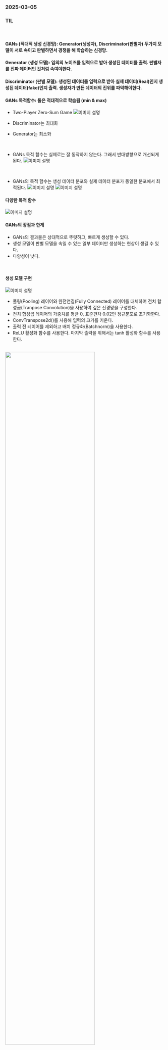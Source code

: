 ### 2025-03-05

### TIL

<br>

#### GANs (적대적 생성 신경망): Generator(생성자), Discriminator(판별자) 두가지 모델이 서로 속이고 판별하면서 경쟁을 해 학습하는 신경망.

#### Generator (생성 모델): 임의의 노이즈를 입력으로 받아 생성된 데이터를 출력. 판별자를 진짜 데이터인 것처럼 속여야한다.

#### Discriminator (판별 모델): 생성된 데이터를 입력으로 받아 실제 데이터(Real)인지 생성된 데이터(fake)인지 출력. 생성자가 만든 데이터의 진위를 파악해야한다.

#### GANs 목적함수: 둘은 적대적으로 학습됨 (min & max)
- Two-Player Zero-Sum Game
![이미지 설명](https://raw.githubusercontent.com/JeongJunSeong/One-Team-6th/jjs/TIL/jjs/Image/KakaoTalk_20250306_085816171_03.jpg)

- Discriminator는 최대화
- Generator는 최소화
  
<br>

- GANs 목적 함수는 실제로는 잘 동작하지 않는다. 그래서 반대방향으로 개선되게 된다.
![이미지 설명](https://raw.githubusercontent.com/JeongJunSeong/One-Team-6th/jjs/TIL/jjs/Image/KakaoTalk_20250306_090759749.jpg)

<br>

- GANs의 목적 함수는 생성 데이터 분포와 실제 데이터 분포가 동일한 분포에서 최적된다.
![이미지 설명](https://raw.githubusercontent.com/JeongJunSeong/One-Team-6th/jjs/TIL/jjs/Image/KakaoTalk_20250306_085816171_01.jpg)
![이미지 설명](https://raw.githubusercontent.com/JeongJunSeong/One-Team-6th/jjs/TIL/jjs/Image/KakaoTalk_20250306_085816171_02.jpg)




#### 다양한 목적 함수
![이미지 설명](https://raw.githubusercontent.com/JeongJunSeong/One-Team-6th/jjs/TIL/jjs/Image/KakaoTalk_20250306_085816171_04.jpg)


#### GANs의 장점과 한계
- GANs의 결과물은 상대적으로 뚜렷하고, 빠르게 생성할 수 있다.
- 생성 모델이 판별 모델을 속일 수 있는 일부 데이터만 생성하는 현상이 생길 수 있다.
- 다양성이 낮다.

<br> 

#### 생성 모델 구현
![이미지 설명](https://raw.githubusercontent.com/JeongJunSeong/One-Team-6th/jjs/TIL/jjs/Image/스크린샷%202025-03-06%20091349.png)

- 풀링(Pooling) 레이어와 완전연결(Fully Connected) 레이어를 대체하여 전치 합성곱(Tranpose Convolution)을 사용하여 깊은 신경망을 구성한다.
- 전치 합성곱 레이어의 가중치를 평균 0, 표준편차 0.02인 정규분포로 초기화한다.
- ConvTranspose2d()를 사용해 입력의 크기를 키운다.
- 출력 전 레이어를 제외하고 배치 정규화(Batchnorm)을 사용한다.
- ReLU 활성화 함수를 사용한다. 마지막 출력을 위해서는 tanh 활성화 함수를 사용한다.
<br>

<img src="https://raw.githubusercontent.com/JeongJunSeong/One-Team-6th/jjs/TIL/jjs/Image/스크린샷%202025-03-06%20091630.png" width="75%">



#### 판별 모델 구현
- 합성곱(Convolution) 레이어만 사용하여 깊은 신경망을 구성한다.
- 입력 데이터에 연결된 레이어를 제외하고 배치 정규화(Batchnorm)을 적용한다. # 생성자의 반대.
- LeakyReLU 활성화 함수를 사용한다. 마지막 레이어에서는 시그모이드 활성화 함수를 적용하여 [0,1] 범위의 입력 이미지가 실제 이미지일 확률을 출력한다.
<br>

<img src="https://raw.githubusercontent.com/JeongJunSeong/One-Team-6th/jjs/TIL/jjs/Image/스크린샷%202025-03-06%20091644.png" width="50%">

아크리프

<br>

#### 학습 파라미터: 0.0002, Adam B(베타)1: 0.5

<br>

#### 손실함수
<img src="https://raw.githubusercontent.com/JeongJunSeong/One-Team-6th/jjs/TIL/jjs/Image/스크린샷%202025-03-06%20092859.png" width="100%">

<br>

#### 판별자 손실함수
<img src="https://raw.githubusercontent.com/JeongJunSeong/One-Team-6th/jjs/TIL/jjs/Image/스크린샷%202025-03-06%20092923.png" width="100%">

<br>

#### 생성자 손실함수
<img src="https://raw.githubusercontent.com/JeongJunSeong/One-Team-6th/jjs/TIL/jjs/Image/스크린샷%202025-03-06%20092933.png" width="100%">

<br>

#### 학습과정: 판별자와 생성자를 학습할 때 모두 생성자의 출력 이미지  G(z) 가 사용된다. pytorch에서는 판별자를 먼저 학습할 때 torch.detach()를 사용하여 생성자에게 역전파가 일어나지 않도록 그래디언트를 계산하지 않게 한다.
- GAN은 잠재 벡터를 이용하므로 잠재벡터 샘플링
<img src="https://raw.githubusercontent.com/JeongJunSeong/One-Team-6th/jjs/TIL/jjs/Image/스크린샷%202025-03-06%20093038.png" width="85%">

- fake_prob = discriminator(fake_data.detach()).view(-1) # D(G(z)) 계산하여 1차원 벡터로 변환, 판별자 학습 시, 반드시 detach() 붙여줘야한다.
- 판별자용 loss
<img src="https://raw.githubusercontent.com/JeongJunSeong/One-Team-6th/jjs/TIL/jjs/Image/스크린샷%202025-03-06%20093131.png" width="85%">

- fake_prob = discriminator(fake_data).view(-1) # D(G(z)) 계산하여 1차원 벡터로 변환. 위의 fake_prob과 동일. 생성자 학습 시, detach()만 제거
- 생성자용 loss
<img src="https://raw.githubusercontent.com/JeongJunSeong/One-Team-6th/jjs/TIL/jjs/Image/스크린샷%202025-03-06%20093145.png" width="85%">



<br>

#### 조건부 생성 모델 기반의 영상 조작
- 회귀모델: 변환된 이미지를 생성하는게 아니라, 회귀 모델로 픽셀값을 예측해서 흐릿한 이미지가 만들어짐. 픽셀 요소별 L1 손실, L2 손실 활용
- Pix2pix: 이미지 대 이미지
- CycleGAN
- BiCycleGAN
- StarGAN
- InstaGAN
- LostGANs
- SPADE
- Hyper Style
- GAN-CLS: 텍스트 대 이미지
- GigaGAN

#### Pix2pix
- U-Net 기반의 생성모델.
- 인코더-디코더 구조에 Skip Connection을 추가해, 영상 세부 사항을 잘 유지했다.
- 기존 GANs의 판별 모델은 저해상도 모델. 고해상도를 위해 패치 기반의 PatchGANs의 판별 모델 차용
- L1 정규화 항 추가
- 이미지를 잘 생성하지만, 데이터가 반드시 쌍으로 존재해야하는 단점이 있음. 현실적으로 그런 데이터를 확보하는 것은 어렵다.

#### CycleGAN
- Cycle Consistent: 상호변환이 가능. domain끼리 변환.(한국어 -> 영어, 영어 -> 한국어)
- 입력 이미지로 복원 가능한 정도까지만 이미지를 변환, 원본 손실을 최소화한다.
- 생성 모델, 판별 모델이 2개씩, 총 4개가 필요하다.
- CycleGAN은 양방향 변환이 가능하며, 양방향 모두 우수한 결과를 보임.
- 결국엔 변환이기 때문에 배경이 약간 흐려지긴 한다.

#### BiCycleGAN
- 하나의 영상이 다른 도메인에서 여러 양상으로 그려질 수 있음.

#### StarGAN
- 3개 이상의 도메인간 변환을 수행함
- 그 전에는 여러 도메인을 할려면 필요한 네트워크가 기하급수적으로 증가했다. StarGAN에서 해결

#### InstaGAN (2019)
- 형태 차이가 큰 도메인간 변환이 가능해짐.


#### LostGANs (2019)
- 공간 구조로 이미지 생성 가능
- 이미지 매핑 보존이 가능
- 이미지 매핑 보존을 기반으로 위치 이동 등 이미지 재구성 가능


#### SPADE (GauGAN) (2019)
- 의미 분할 정보를 이용해, 이미지 생성 단계에서 객체 추가, 변경이 가능
- 같은 의미 영역에 대해 다양한 데이터 생성 가능

#### Pretrained GAN을 활용한 이미지 변환 (2022)
- 이미지만을 활용해

<br>

#### GAN-CLS
- 텍스트 입력으로 이미지 생성
- 단어보다 문장으로 더 풍부한 이미지 생성 가능
- 이미지는 한번에 생성되므로, 중요한 시각적 정보를 잘 인코딩하는 텍스트 특징 표현을 훈련해야함.
- 기존의 GAN 손실함수는 [실제이미지 + 정확한 설명 (참), 생성 이미지 + 정확한 설명(거짓)] 만 있었지만, GAN-CLS에서 [실제이미지 + 부정확한 설명 (거짓), 생성 이미지 + 정확한 설명(거짓)] 도 고려되게 됐다.
- 기존에는 훈련 텍스트와 훈련 이미지를 일대일로 매칭한 것을 훈련해서 테스트 시 성능이 하락했지만, 텍스트 특징 벡터에 대한 보간법으로 완화했다.


#### GiGA GAN (2023)
- GANs를 이용한 고해상도 텍스트 대 이미지 생성
- 다른 생성 모델처럼 모델의 규모와 데이터를 매우 크게 학습, 텍스트 기반으로 고해상도 이미지 생성
- 저화질 생성 이후 고화질 변환 모델로 화질 개선 (Multi-stage Generation)

  
1. 입력받은 텍스트를 사전 훈련된 CLIP 인코더와 레이어 T를 통해 임베딩
2. 스타일 네트워크 M은 스타일 벡터 w를 출력
3. 생성 네트워크 G는 텍스트 임베딩과 스타일을 입력으로 받아 이미지를 생성
4. 전역 정보를 통해 스타일을 생성, 지역 정보는 피라미드형 구조에 계속하여 조건 정보로 활용 (그 이후는 그냥 강의 자료에 자세히...)


<br>

#### diffu 
